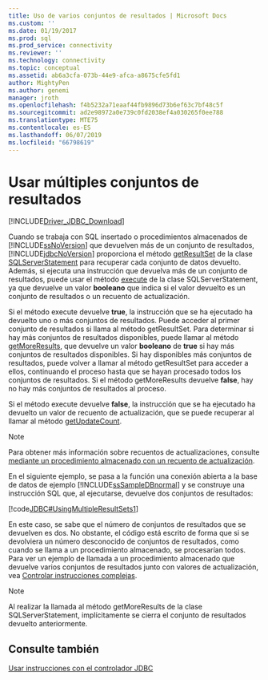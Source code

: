 ```yaml
---
title: Uso de varios conjuntos de resultados | Microsoft Docs
ms.custom: ''
ms.date: 01/19/2017
ms.prod: sql
ms.prod_service: connectivity
ms.reviewer: ''
ms.technology: connectivity
ms.topic: conceptual
ms.assetid: ab6a3cfa-073b-44e9-afca-a8675cfe5fd1
author: MightyPen
ms.author: genemi
manager: jroth
ms.openlocfilehash: f4b5232a71eaaf44fb9896d73b6ef63c7bf48c5f
ms.sourcegitcommit: ad2e98972a0e739c0fd2038ef4a030265f0ee788
ms.translationtype: MTE75
ms.contentlocale: es-ES
ms.lasthandoff: 06/07/2019
ms.locfileid: "66798619"
---
```

# <a name="using-multiple-result-sets"></a>Usar múltiples conjuntos de resultados

[!INCLUDE[Driver_JDBC_Download](../../includes/driver_jdbc_download.md)]

Cuando se trabaja con SQL insertado o procedimientos almacenados de [!INCLUDE[ssNoVersion](../../includes/ssnoversion-md.md)] que devuelven más de un conjunto de resultados, [!INCLUDE[jdbcNoVersion](../../includes/jdbcnoversion_md.md)] proporciona el método [getResultSet](../../connect/jdbc/reference/getresultset-method-sqlserverstatement.md) de la clase [SQLServerStatement](../../connect/jdbc/reference/sqlserverstatement-class.md) para recuperar cada conjunto de datos devuelto. Además, si ejecuta una instrucción que devuelva más de un conjunto de resultados, puede usar el método [execute](../../connect/jdbc/reference/execute-method-sqlserverstatement.md) de la clase SQLServerStatement, ya que devuelve un valor **booleano** que indica si el valor devuelto es un conjunto de resultados o un recuento de actualización.

Si el método execute devuelve **true**, la instrucción que se ha ejecutado ha devuelto uno o más conjuntos de resultados. Puede acceder al primer conjunto de resultados si llama al método getResultSet. Para determinar si hay más conjuntos de resultados disponibles, puede llamar al método [getMoreResults](../../connect/jdbc/reference/getmoreresults-method-sqlserverstatement.md), que devuelve un valor **booleano** de **true** si hay más conjuntos de resultados disponibles. Si hay disponibles más conjuntos de resultados, puede volver a llamar al método getResultSet para acceder a ellos, continuando el proceso hasta que se hayan procesado todos los conjuntos de resultados. Si el método getMoreResults devuelve **false**, hay no hay más conjuntos de resultados al proceso.

Si el método execute devuelve **false**, la instrucción que se ha ejecutado ha devuelto un valor de recuento de actualización, que se puede recuperar al llamar al método [getUpdateCount](../../connect/jdbc/reference/getupdatecount-method-sqlserverstatement.md).

> [!NOTE]  
> Para obtener más información sobre recuentos de actualizaciones, consulte [mediante un procedimiento almacenado con un recuento de actualización](../../connect/jdbc/using-a-stored-procedure-with-an-update-count.md).

En el siguiente ejemplo, se pasa a la función una conexión abierta a la base de datos de ejemplo [!INCLUDE[ssSampleDBnormal](../../includes/sssampledbnormal_md.md)] y se construye una instrucción SQL que, al ejecutarse, devuelve dos conjuntos de resultados:

[!code[JDBC#UsingMultipleResultSets1](../../connect/jdbc/codesnippet/Java/using-multiple-result-sets_1.java)]

En este caso, se sabe que el número de conjuntos de resultados que se devuelven es dos. No obstante, el código está escrito de forma que si se devolviera un número desconocido de conjuntos de resultados, como cuando se llama a un procedimiento almacenado, se procesarían todos. Para ver un ejemplo de llamada a un procedimiento almacenado que devuelve varios conjuntos de resultados junto con valores de actualización, vea [Controlar instrucciones complejas](../../connect/jdbc/handling-complex-statements.md).

> [!NOTE]  
> Al realizar la llamada al método getMoreResults de la clase SQLServerStatement, implícitamente se cierra el conjunto de resultados devuelto anteriormente.

## <a name="see-also"></a>Consulte también

[Usar instrucciones con el controlador JDBC](../../connect/jdbc/using-statements-with-the-jdbc-driver.md)
